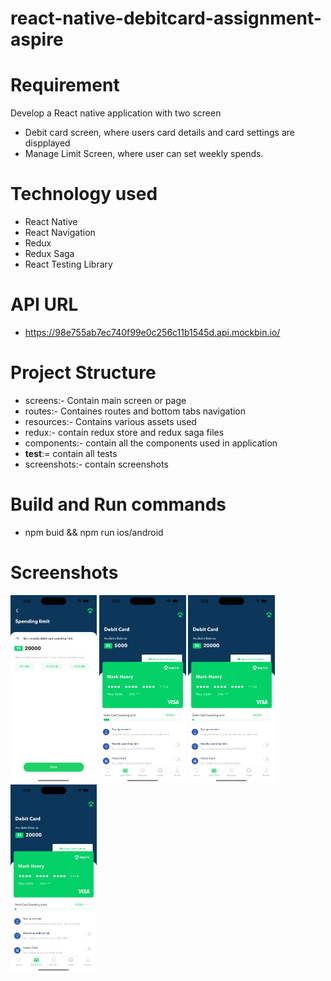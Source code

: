 # react-native-debitcard-assignment-aspire
# Requirement
Develop a React native application with two screen
- Debit card screen, where users card details and card settings are dispplayed
- Manage Limit Screen, where user can set weekly spends.

# Technology used
- React Native
- React Navigation
- Redux
- Redux Saga
- React Testing Library

# API URL
- https://98e755ab7ec740f99e0c256c11b1545d.api.mockbin.io/

# Project Structure
- screens:- Contain main screen or page
- routes:- Containes routes and bottom tabs navigation
- resources:- Contains various assets used
- redux:- contain redux store and redux saga files
- components:- contain all the components used in application
- __test__:= contain all tests
- screenshots:- contain screenshots

# Build and Run commands
- npm buid && npm run ios/android

# Screenshots
<img src="screenshots/scrrenshot1.png" height=300> <img src="screenshots/scrrenshot2.png" height=300> <img src="screenshots/scrrenshot3.png" height=300> <img src="screenshots/scrrenshot4.png" height=300>


